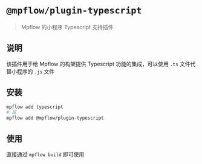 # `@mpflow/plugin-typescript`

> Mpflow 的小程序 Typescript 支持插件

## 说明

该插件用于给 Mpflow 的构架提供 Typescript 功能的集成，可以使用 `.ts` 文件代替小程序的 `.js` 文件

## 安装

```bash
mpflow add typescript
# 或
mpflow add @mpflow/plugin-typescript
```

## 使用

直接通过 `mpflow build` 即可使用
